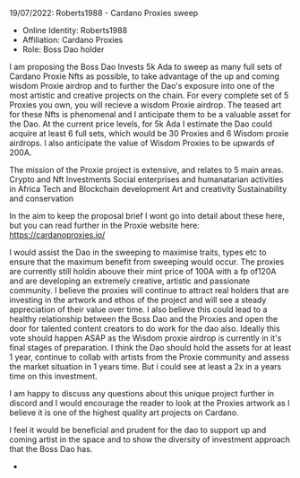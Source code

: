 

19/07/2022: Roberts1988 - Cardano Proxies sweep


* Online Identity: Roberts1988
* Affiliation: Cardano Proxies
* Role: Boss Dao holder

I am proposing the Boss Dao Invests 5k Ada to sweep as many full sets of Cardano Proxie Nfts as possible, to take advantage of the up and coming wisdom Proxie airdrop
and to further the Dao's exposure into one of the most artistic and creative projects on the chain. For every complete set of 5 Proxies you own, you will recieve a wisdom Proxie airdrop.
The teased art for these Nfts is phenomenal and I anticipate them to be a valuable asset for the Dao. At the current price levels, for 5k Ada I estimate the Dao could acquire at least 6 full sets, 
which would be 30 Proxies and 6 Wisdom proxie airdrops. I also anticipate the value of Wisdom Proxies to be upwards of 200A.

The mission of the Proxie project is extensive, and relates to 5 main areas.
Crypto and Nft Investments 
Social enterprises and humanatarian activities in Africa
Tech and Blockchain development
Art and creativity
Sustainability and conservation

In the aim to keep the proposal brief I wont go into detail about these here, but you can read further in the Proxie website here: https://cardanoproxies.io/


I would assist the Dao in the sweeping to maximise traits, types etc to ensure that the maximum benefit from sweeping would occur. The proxies are currently still holdin abouve their mint price of 
100A with a fp of120A and are developing an extremely creative, artistic and passionate community. I believe the proxies will continue to attract real holders that are investing in the artwork and ethos of the project
and will see a steady appreciation of their value over time. I also believe this could lead to a healthy relationship between the Boss Dao and the Proxies and open the door for talented content creators
to do work for the dao also.
Ideally this vote should happen ASAP as the Wisdom proxie airdrop is currently in it's final stages of preparation.
I think the Dao should hold the assets for at least 1 year, continue to collab with artists from the Proxie community and assess the market situation in 1 years time. But i could see at least a 2x
in a years time on this investment.

I am happy to discuss any questions about this unique project further in discord and I would encourage the reader to look at the Proxies artwork as I believe it is one of the highest quality
art projects on Cardano.

I feel it would be beneficial and prudent for the dao to support up and coming artist in the space and to show the diversity of investment approach that the Boss Dao has.




*

